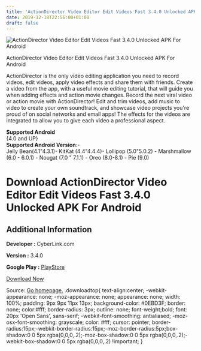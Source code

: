 ```yaml
---
title: 'ActionDirector Video Editor Edit Videos Fast 3.4.0 Unlocked APK For Android'
date: 2019-12-18T22:56:00+01:00
draft: false
---
```


![ActionDirector Video Editor Edit Videos Fast 3.4.0 Unlocked APK For Android](https://i1.wp.com/apkhome.net/wp-content/uploads/2019/11/V.png "ActionDirector Video Editor Edit Videos Fast 3.4.0 Unlocked APK For Android")

  

ActionDirector Video Editor Edit Videos Fast 3.4.0 Unlocked APK For Android

ActionDirector is the only video editing application you need to record videos, edit videos, apply video effects and share them with friends. Create a video from the app, with a useful movie editing tutorial, that will guide you when adding effects and action movie changes. Record the next viral video or action movie with ActionDirector! Edit and trim videos, add music to video to create your own soundtrack, and showcase video projects you're proud of on social networks and email apps! The effects for the videos are integrated to allow you to give each video a professional aspect.

**Supported Android**  
{4.0 and UP}  
**Supported Android Version**:-  
Jelly Bean(4.1"4.3.1)- KitKat (4.4"4.4.4)- Lollipop (5.0"5.0.2) - Marshmallow (6.0 - 6.0.1) - Nougat (7.0 " 7.1.1) - Oreo (8.0-8.1) - Pie (9.0)

Download ActionDirector Video Editor Edit Videos Fast 3.4.0 Unlocked APK For Android
====================================================================================

Additional Information
----------------------

**Developer :** CyberLink.com

**Version :** 3.4.0

**Google Play :** [PlayStore](https://play.google.com/store/apps/details?id=com.cyberlink.actiondirector)

  

[Download Now](https://store4app.co/post/actiondirector-video-editor-edit-videos-fast-3-4-0-unlocked-apk-for-android_1574502730)

  
Source: [Go homepage.](https://store4app.co/post/actiondirector-video-editor-edit-videos-fast-3-4-0-unlocked-apk-for-android_1574502730) .downloadtop{ text-align:center; -webkit-appearance: none; -moz-appearance: none; appearance: none; width: 100%; padding: 9px 9px 11px 13px; background-color: #0EBD3F; border: none; color:#fff; border-radius: 3px; outline: none; font-weight;bold; font: 20px 'Open Sans', sans-serif; -webkit-font-smoothing: antialiased; -moz-osx-font-smoothing: grayscale; color: #fff; cursor: pointer; border-radius:15px;-webkit-border-radius:15px;-moz-border-radius:5px;box-shadow:0 0 5px rgba(0,0,0,.2);-moz-box-shadow:0 0 5px rgba(0,0,0,.2);-webkit-box-shadow:0 0 5px rgba(0,0,0,.2) !important; }